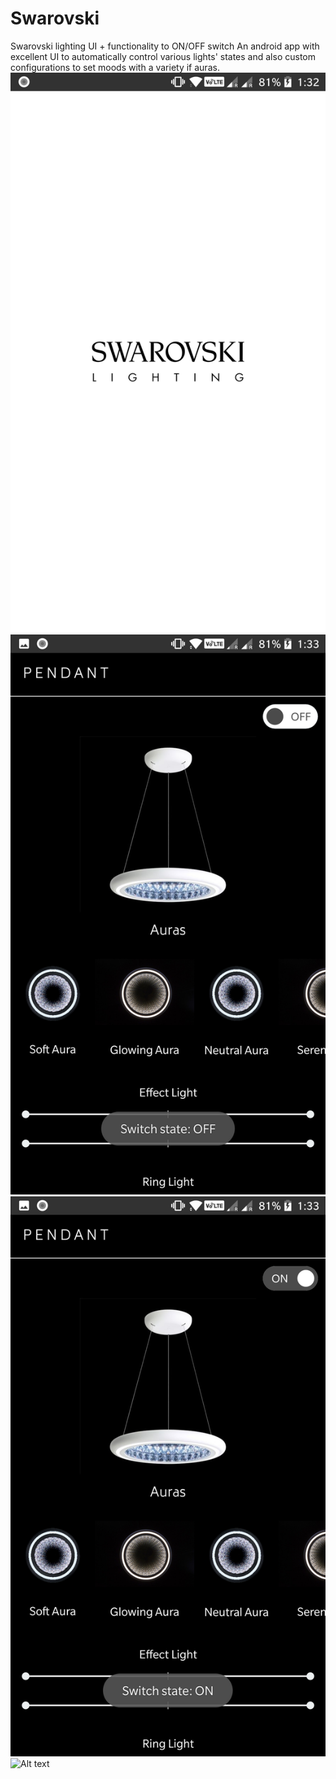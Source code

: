 # Swarovski
Swarovski lighting UI + functionality to ON/OFF switch
An android app with excellent UI to automatically control various lights' states and also custom configurations to set moods with a variety if auras.
![Alt text](screenshots/Splash_screen.jpg?raw=true "Splash screen")
![Alt text](screenshots/switch_off.jpg?raw=true "Splash screen")
![Alt text](screenshots/switch_on.jpg?raw=true "Splash screen")
![Alt text](screenshots/set_mood.jpgraw=true "Splash screen")
